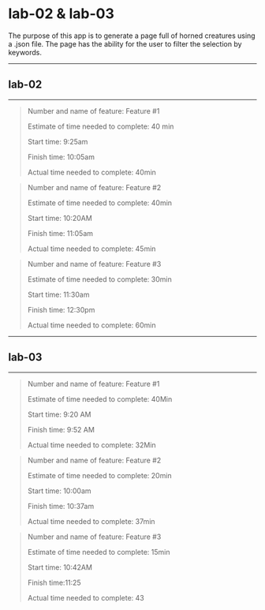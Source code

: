 # lab-02 & lab-03

The purpose of this app is to generate a page full of horned creatures using a .json file. The page has the ability for the user to filter the selection by keywords.


---
## lab-02
---


> Number and name of feature: Feature #1
>
> Estimate of time needed to complete: 40 min
>
> Start time: 9:25am
>
> Finish time: 10:05am
>
> Actual time needed to complete: 40min



> Number and name of feature: Feature #2
>
> Estimate of time needed to complete: 40min
>
> Start time: 10:20AM
>
> Finish time: 11:05am
>
> Actual time needed to complete: 45min



> Number and name of feature: Feature #3
>
> Estimate of time needed to complete: 30min
>
> Start time: 11:30am
>
> Finish time: 12:30pm
>
> Actual time needed to complete: 60min



---
## lab-03
---



> Number and name of feature: Feature #1
>
> Estimate of time needed to complete: 40Min 
>
> Start time: 9:20 AM
>
> Finish time: 9:52 AM
>
> Actual time needed to complete: 32Min



> Number and name of feature: Feature #2
>
> Estimate of time needed to complete:  20min
>
> Start time: 10:00am
>
> Finish time: 10:37am
>
> Actual time needed to complete: 37min


> Number and name of feature: Feature #3
>
> Estimate of time needed to complete: 15min 
>
> Start time: 10:42AM
>
> Finish time:11:25
>
> Actual time needed to complete: 43
